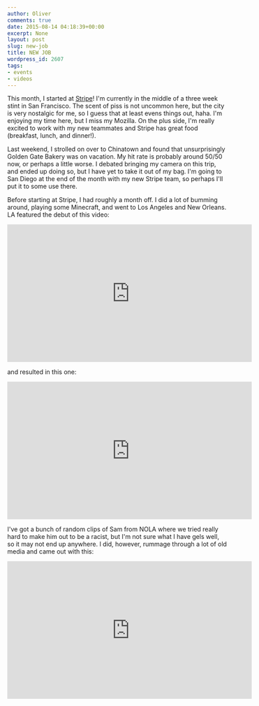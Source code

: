 ```yaml
---
author: Oliver
comments: true
date: 2015-08-14 04:18:39+00:00
excerpt: None
layout: post
slug: new-job
title: NEW JOB
wordpress_id: 2607
tags:
- events
- videos
---
```


This month, I started at <a href="https://stripe.com/">Stripe</a>! I'm currently in the middle of a three week stint in San Francisco. The scent of piss is not uncommon here, but the city is very nostalgic for me, so I guess that at least evens things out, haha. I'm enjoying my time here, but I miss my Mozilla. On the plus side, I'm really excited to work with my new teammates and Stripe has great food (breakfast, lunch, and dinner!).

Last weekend, I strolled on over to Chinatown and found that unsurprisingly Golden Gate Bakery was on vacation. My hit rate is probably around 50/50 now, or perhaps a little worse. I debated bringing my camera on this trip, and ended up doing so, but I have yet to take it out of my bag. I'm going to San Diego at the end of the month with my new Stripe team, so perhaps I'll put it to some use there.

Before starting at Stripe, I had roughly a month off. I did a lot of bumming around, playing some Minecraft, and went to Los Angeles and New Orleans. LA featured the debut of this video:

<iframe width="560" height="315" src="https://www.youtube.com/embed/-ij7qsav6CU" frameborder="0" allowfullscreen></iframe>

and resulted in this one:

<iframe width="560" height="315" src="https://www.youtube.com/embed/_zh-XIuVuJY" frameborder="0" allowfullscreen></iframe>

I've got a bunch of random clips of Sam from NOLA where we tried really hard to make him out to be a racist, but I'm not sure what I have gels well, so it may not end up anywhere. I did, however, rummage through a lot of old media and came out with this:

<iframe width="560" height="315" src="https://www.youtube.com/embed/jGlz3nWgKDU" frameborder="0" allowfullscreen></iframe>